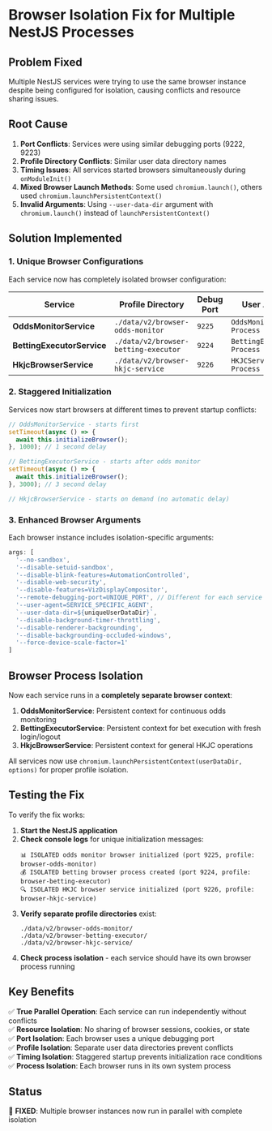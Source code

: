 # Browser Isolation Fix for Multiple NestJS Processes

## Problem Fixed
Multiple NestJS services were trying to use the same browser instance despite being configured for isolation, causing conflicts and resource sharing issues.

## Root Cause
1. **Port Conflicts**: Services were using similar debugging ports (9222, 9223)
2. **Profile Directory Conflicts**: Similar user data directory names
3. **Timing Issues**: All services started browsers simultaneously during `onModuleInit()`
4. **Mixed Browser Launch Methods**: Some used `chromium.launch()`, others used `chromium.launchPersistentContext()`
5. **Invalid Arguments**: Using `--user-data-dir` argument with `chromium.launch()` instead of `launchPersistentContext()`

## Solution Implemented

### 1. Unique Browser Configurations

Each service now has completely isolated browser configuration:

| Service | Profile Directory | Debug Port | User Agent | Launch Method |
|---------|-------------------|------------|------------|---------------|
| **OddsMonitorService** | `./data/v2/browser-odds-monitor` | `9225` | `OddsMonitor-Process` | `launchPersistentContext()` |
| **BettingExecutorService** | `./data/v2/browser-betting-executor` | `9224` | `BettingExecutor-Process` | `launchPersistentContext()` |
| **HkjcBrowserService** | `./data/v2/browser-hkjc-service` | `9226` | `HKJCService-Process` | `launchPersistentContext()` |

### 2. Staggered Initialization

Services now start browsers at different times to prevent startup conflicts:

```typescript
// OddsMonitorService - starts first
setTimeout(async () => {
  await this.initializeBrowser();
}, 1000); // 1 second delay

// BettingExecutorService - starts after odds monitor
setTimeout(async () => {
  await this.initializeBrowser(); 
}, 3000); // 3 second delay

// HkjcBrowserService - starts on demand (no automatic delay)
```

### 3. Enhanced Browser Arguments

Each browser instance includes isolation-specific arguments:

```typescript
args: [
  '--no-sandbox', 
  '--disable-setuid-sandbox',
  '--disable-blink-features=AutomationControlled',
  '--disable-web-security',
  '--disable-features=VizDisplayCompositor',
  '--remote-debugging-port=UNIQUE_PORT', // Different for each service
  '--user-agent=SERVICE_SPECIFIC_AGENT',
  `--user-data-dir=${uniqueUserDataDir}`,
  '--disable-background-timer-throttling',
  '--disable-renderer-backgrounding',
  '--disable-backgrounding-occluded-windows',
  '--force-device-scale-factor=1'
]
```

## Browser Process Isolation

Now each service runs in a **completely separate browser context**:

1. **OddsMonitorService**: Persistent context for continuous odds monitoring
2. **BettingExecutorService**: Persistent context for bet execution with fresh login/logout
3. **HkjcBrowserService**: Persistent context for general HKJC operations

All services now use `chromium.launchPersistentContext(userDataDir, options)` for proper profile isolation.

## Testing the Fix

To verify the fix works:

1. **Start the NestJS application**
2. **Check console logs** for unique initialization messages:
   ```
   📊 ISOLATED odds monitor browser initialized (port 9225, profile: browser-odds-monitor)
   💰 ISOLATED betting browser process created (port 9224, profile: browser-betting-executor)
   🔍 ISOLATED HKJC browser service initialized (port 9226, profile: browser-hkjc-service)
   ```
3. **Verify separate profile directories** exist:
   ```
   ./data/v2/browser-odds-monitor/
   ./data/v2/browser-betting-executor/
   ./data/v2/browser-hkjc-service/
   ```
4. **Check process isolation** - each service should have its own browser process running

## Key Benefits

✅ **True Parallel Operation**: Each service can run independently without conflicts  
✅ **Resource Isolation**: No sharing of browser sessions, cookies, or state  
✅ **Port Isolation**: Each browser uses a unique debugging port  
✅ **Profile Isolation**: Separate user data directories prevent conflicts  
✅ **Timing Isolation**: Staggered startup prevents initialization race conditions  
✅ **Process Isolation**: Each browser runs in its own system process  

## Status
🎯 **FIXED**: Multiple browser instances now run in parallel with complete isolation